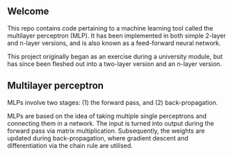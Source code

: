 ## Welcome

This repo contains code pertaining to a machine learning tool called the multilayer perceptron (MLP). It has been implemented in both simple 2-layer and n-layer versions, and is also known as a feed-forward neural network.

This project originally began as an exercise during a university module, but has since been fleshed out into a two-layer version and an n-layer version.

## Multilayer perceptron

MLPs involve two stages: (1) the forward pass, and (2) back-propagation.

MLPs are based on the idea of taking multiple single perceptrons and connecting them in a network. The input is turned into output during the forward pass via matrix multiplication. Subsequently, the weights are updated during back-propagation, where gradient descent and differentiation via the chain rule are utilised.
